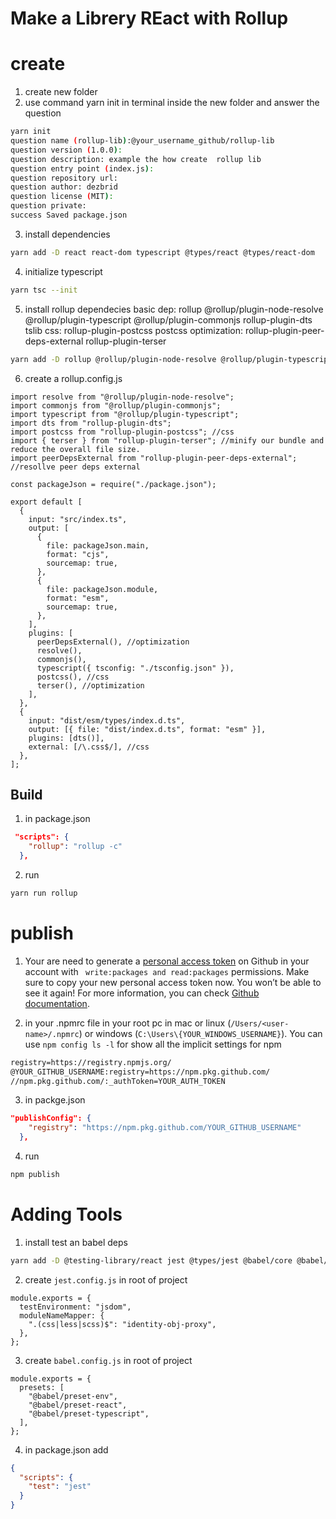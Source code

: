# Make a Librery REact with Rollup

# create

1. create new folder
2. use command yarn init in terminal inside the new folder and answer the question

```bash
yarn init
question name (rollup-lib):@your_username_github/rollup-lib
question version (1.0.0):
question description: example the how create  rollup lib
question entry point (index.js):
question repository url:
question author: dezbrid
question license (MIT):
question private:
success Saved package.json
```

3. install dependencies

```bash
yarn add -D react react-dom typescript @types/react @types/react-dom
```

4. initialize typescript

```bash
yarn tsc --init
```

5. install rollup dependecies
   basic dep:
   rollup @rollup/plugin-node-resolve @rollup/plugin-typescript @rollup/plugin-commonjs rollup-plugin-dts tslib
   css:
   rollup-plugin-postcss postcss
   optimization:
   rollup-plugin-peer-deps-external rollup-plugin-terser

```bash
yarn add -D rollup @rollup/plugin-node-resolve @rollup/plugin-typescript @rollup/plugin-commonjs rollup-plugin-dts tslib rollup-plugin-postcss postcss rollup-plugin-peer-deps-external rollup-plugin-terser
```

6. create a rollup.config.js

```tsx
import resolve from "@rollup/plugin-node-resolve";
import commonjs from "@rollup/plugin-commonjs";
import typescript from "@rollup/plugin-typescript";
import dts from "rollup-plugin-dts";
import postcss from "rollup-plugin-postcss"; //css
import { terser } from "rollup-plugin-terser"; //minify our bundle and reduce the overall file size.
import peerDepsExternal from "rollup-plugin-peer-deps-external"; //resollve peer deps external

const packageJson = require("./package.json");

export default [
  {
    input: "src/index.ts",
    output: [
      {
        file: packageJson.main,
        format: "cjs",
        sourcemap: true,
      },
      {
        file: packageJson.module,
        format: "esm",
        sourcemap: true,
      },
    ],
    plugins: [
      peerDepsExternal(), //optimization
      resolve(),
      commonjs(),
      typescript({ tsconfig: "./tsconfig.json" }),
      postcss(), //css
      terser(), //optimization
    ],
  },
  {
    input: "dist/esm/types/index.d.ts",
    output: [{ file: "dist/index.d.ts", format: "esm" }],
    plugins: [dts()],
    external: [/\.css$/], //css
  },
];
```

## Build

1. in package.json

```json
 "scripts": {
    "rollup": "rollup -c"
  },
```

2. run

```bash
yarn run rollup
```

# publish

1. Your are need to generate a [personal access token](https://github.com/settings/tokens/new) on Github in your account with ` write:packages and read:packages` permissions. Make sure to copy your new personal access token now. You won’t be able to see it again! For more information, you can check [Github documentation](https://docs.github.com/en/github/authenticating-to-github/creating-a-personal-access-token).

2. in your .npmrc file in your root pc in mac or linux (`/Users/<user-name>/.npmrc`) or windows (`C:\Users\{YOUR_WINDOWS_USERNAME}`). You can use `npm config ls -l` for show all the implicit settings for npm

```txt
registry=https://registry.npmjs.org/
@YOUR_GITHUB_USERNAME:registry=https://npm.pkg.github.com/
//npm.pkg.github.com/:_authToken=YOUR_AUTH_TOKEN
```

3.  in packge.json

```json
"publishConfig": {
    "registry": "https://npm.pkg.github.com/YOUR_GITHUB_USERNAME"
  },
```

4. run

```bash
npm publish
```

# Adding Tools

1. install test an babel deps

```bash
yarn add -D @testing-library/react jest @types/jest @babel/core @babel/preset-env @babel/preset-react @babel/preset-typescript babel-jest identity-obj-proxy
```

2. create `jest.config.js` in root of project

```tsx
module.exports = {
  testEnvironment: "jsdom",
  moduleNameMapper: {
    ".(css|less|scss)$": "identity-obj-proxy",
  },
};
```

3. create `babel.config.js` in root of project

```tsx
module.exports = {
  presets: [
    "@babel/preset-env",
    "@babel/preset-react",
    "@babel/preset-typescript",
  ],
};
```

4. in package.json add

```json
{
  "scripts": {
    "test": "jest"
  }
}
```
